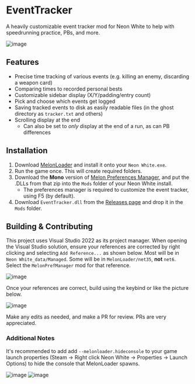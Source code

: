 # EventTracker
A heavily customizable event tracker mod for Neon White to help with speedrunning practice, PBs, and more.

![image](https://github.com/stxticOVFL/EventTracker/assets/29069561/8efc6d74-95ac-453b-8225-7a935c1d1aec)

## Features
- Precise time tracking of various events (e.g. killing an enemy, discarding a weapon card)
- Comparing times to recorded personal bests
- Customizable sidebar display (X/Y/padding/entry count)
- Pick and choose which events get logged
- Saving tracked events to disk as easily readable files (in the ghost directory as `tracker.txt` and others)
- Scrolling display at the end
  - Can also be set to _only_ display at the end of a run, as can PB differences

## Installation

1. Download [MelonLoader](https://github.com/LavaGang/MelonLoader/releases/latest) and install it onto your `Neon White.exe`.
2. Run the game once. This will create required folders.
3. Download the **Mono** version of [Melon Preferences Manager](https://github.com/Bluscream/MelonPreferencesManager/releases/latest), and put the .DLLs from that zip into the `Mods` folder of your Neon White install.
    - The preferences manager is required to customize the event tracker, using F5 (by default).
4. Download `EventTracker.dll` from the [Releases page](https://github.com/stxticOVFL/EventTracker/releases/latest) and drop it in the `Mods` folder.

## Building & Contributing
This project uses Visual Studio 2022 as its project manager. When opening the Visual Studio solution, ensure your references are corrected by right clicking and selecting `Add Reference...` as shown below. 
Most will be in `Neon White_data/Managed`. Some will be in `MelonLoader/net35`, **not** `net6`. Select the `MelonPrefManager` mod for that reference.

![image](https://github.com/stxticOVFL/EventTracker/assets/29069561/ed3d94e3-52f2-48ea-9d69-84b018cf4336)

Once your references are correct, build using the keybind or like the picture below.

![image](https://github.com/stxticOVFL/EventTracker/assets/29069561/40a50e46-5fc2-4acc-a3c9-4d4edb8c7d83)

Make any edits as needed, and make a PR for review. PRs are very appreciated.

### Additional Notes
It's recommended to add add `--melonloader.hideconsole` to your game launch properties (Steam -> Right click Neon White -> Properties -> Launch Options) to hide the console that MelonLoader spawns.

![image](https://github.com/stxticOVFL/EventTracker/assets/29069561/9c037da5-7323-435f-9e55-80904f799ae0)
![image](https://github.com/stxticOVFL/EventTracker/assets/29069561/4a4fa519-15b4-486f-a354-6ff7d0672df4)
